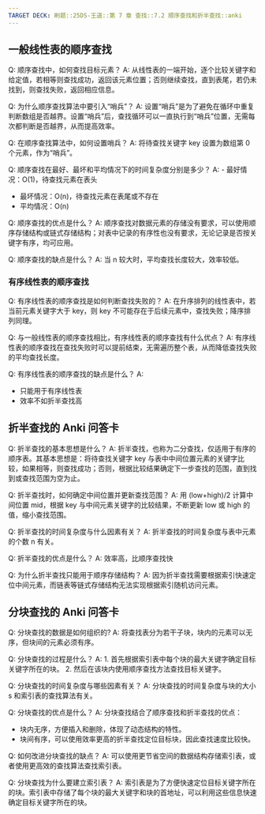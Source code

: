 ```yaml
---
TARGET DECK: 刷题::25DS-王道::第 7 章 查找::7.2 顺序查找和折半查找::anki
---
```

## 一般线性表的顺序查找
Q: 顺序查找中，如何查找目标元素？
A: 从线性表的一端开始，逐个比较关键字和给定值，若相等则查找成功，返回该元素位置；否则继续查找，直到表尾，若仍未找到，则查找失败，返回相应信息。
<!--ID: 1726632849618-->

Q: 为什么顺序查找算法中要引入“哨兵”？
A: 设置“哨兵”是为了避免在循环中重复判断数组是否越界。设置“哨兵”后，查找循环可以一直执行到“哨兵”位置，无需每次都判断是否越界，从而提高效率。
<!--ID: 1726632849622-->

Q: 在顺序查找算法中，如何设置哨兵？
A: 将待查找关键字 key 设置为数组第 0 个元素，作为“哨兵”。
<!--ID: 1726632849627-->

Q: 顺序查找在最好、最坏和平均情况下的时间复杂度分别是多少？
A: - 最好情况：O(1)，待查找元素在表头
 - 最坏情况：O(n)，待查找元素在表尾或不存在
 - 平均情况：O(n)
<!--ID: 1726632849631-->

Q: 顺序查找的优点是什么？
A: 顺序查找对数据元素的存储没有要求，可以使用顺序存储结构或链式存储结构；对表中记录的有序性也没有要求，无论记录是否按关键字有序，均可应用。
<!--ID: 1726632849635-->

Q: 顺序查找的缺点是什么？
A: 当 n 较大时，平均查找长度较大，效率较低。
<!--ID: 1726632849640-->

### 有序线性表的顺序查找
Q: 有序线性表的顺序查找是如何判断查找失败的？
A: 在升序排列的线性表中，若当前元素关键字大于 key，则 key 不可能存在于后续元素中，查找失败；降序排列同理。
<!--ID: 1726632849644-->

Q: 与一般线性表的顺序查找相比，有序线性表的顺序查找有什么优点？
A: 有序线性表的顺序查找在查找失败时可以提前结束，无需遍历整个表，从而降低查找失败的平均查找长度。
<!--ID: 1726632849649-->

Q: 有序线性表的顺序查找的缺点是什么？
A: 
- 只能用于有序线性表
- 效率不如折半查找高
<!--ID: 1726632849653-->

## 折半查找的 Anki 问答卡
Q: 折半查找的基本思想是什么？
A: 折半查找，也称为二分查找，仅适用于有序的顺序表。其基本思想是：将待查找关键字 key 与表中中间位置元素的关键字比较，如果相等，则查找成功；否则，根据比较结果确定下一步查找的范围，直到找到或查找范围为空为止。
<!--ID: 1726632849658-->

Q: 折半查找时，如何确定中间位置并更新查找范围？
A: 用 (low+high)/2 计算中间位置 mid，根据 key 与中间元素关键字的比较结果，不断更新 low 或 high 的值，缩小查找范围。
<!--ID: 1726632849662-->

Q: 折半查找的时间复杂度与什么因素有关？
A: 折半查找的时间复杂度与表中元素的个数 n 有关。
<!--ID: 1726632849666-->

Q: 折半查找的优点是什么？
A: 效率高，比顺序查找快
<!--ID: 1726632849670-->

Q: 为什么折半查找只能用于顺序存储结构？
A: 因为折半查找需要根据索引快速定位中间元素，而链表等链式存储结构无法实现根据索引随机访问元素。
<!--ID: 1726632849675-->

## 分块查找的 Anki 问答卡
Q: 分块查找的数据是如何组织的?
A: 将查找表分为若干子块，块内的元素可以无序，但块间的元素必须有序。
<!--ID: 1726632849679-->

Q: 分块查找的过程是什么？
A: 1. 首先根据索引表中每个块的最大关键字确定目标关键字所在的块。
2. 然后在该块内使用顺序查找方法查找目标关键字。
<!--ID: 1726632849683-->

Q: 分块查找的时间复杂度与哪些因素有关？
A: 分块查找的时间复杂度与块的大小 s 和索引表的查找算法有关。
<!--ID: 1726632849688-->

Q: 分块查找的优点是什么？
A: 分块查找结合了顺序查找和折半查找的优点：
- 块内无序，方便插入和删除，体现了动态结构的特性。
- 块间有序，可以使用效率更高的折半查找定位目标块，因此查找速度比较快。
<!--ID: 1726632849692-->

Q: 如何改进分块查找的缺点？
A: 可以使用更节省空间的数据结构存储索引表，或者使用更高效的查找算法查找索引表。
<!--ID: 1726632849696-->

Q: 分块查找为什么要建立索引表？
A: 索引表是为了方便快速定位目标关键字所在的块。索引表中存储了每个块的最大关键字和块的首地址，可以利用这些信息快速确定目标关键字所在的块。
<!--ID: 1726632849700-->